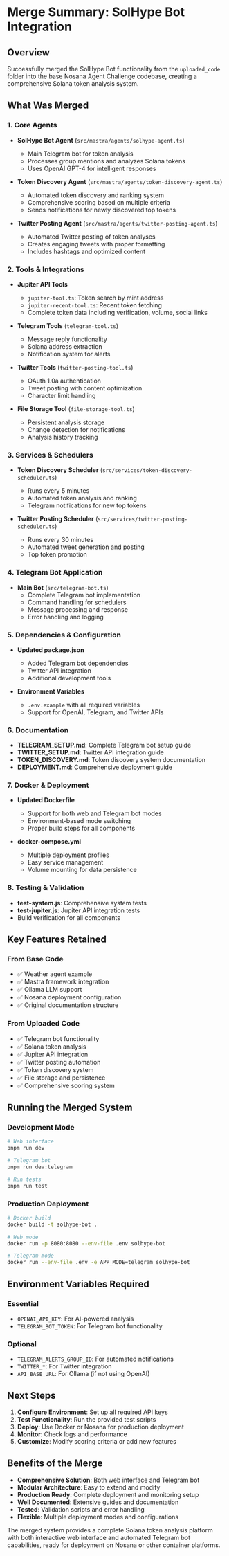 # Merge Summary: SolHype Bot Integration

## Overview
Successfully merged the SolHype Bot functionality from the `uploaded_code` folder into the base Nosana Agent Challenge codebase, creating a comprehensive Solana token analysis system.

## What Was Merged

### 1. Core Agents
- **SolHype Bot Agent** (`src/mastra/agents/solhype-agent.ts`)
  - Main Telegram bot for token analysis
  - Processes group mentions and analyzes Solana tokens
  - Uses OpenAI GPT-4 for intelligent responses

- **Token Discovery Agent** (`src/mastra/agents/token-discovery-agent.ts`)
  - Automated token discovery and ranking system
  - Comprehensive scoring based on multiple criteria
  - Sends notifications for newly discovered top tokens

- **Twitter Posting Agent** (`src/mastra/agents/twitter-posting-agent.ts`)
  - Automated Twitter posting of token analyses
  - Creates engaging tweets with proper formatting
  - Includes hashtags and optimized content

### 2. Tools & Integrations
- **Jupiter API Tools**
  - `jupiter-tool.ts`: Token search by mint address
  - `jupiter-recent-tool.ts`: Recent token fetching
  - Complete token data including verification, volume, social links

- **Telegram Tools** (`telegram-tool.ts`)
  - Message reply functionality
  - Solana address extraction
  - Notification system for alerts

- **Twitter Tools** (`twitter-posting-tool.ts`)
  - OAuth 1.0a authentication
  - Tweet posting with content optimization
  - Character limit handling

- **File Storage Tool** (`file-storage-tool.ts`)
  - Persistent analysis storage
  - Change detection for notifications
  - Analysis history tracking

### 3. Services & Schedulers
- **Token Discovery Scheduler** (`src/services/token-discovery-scheduler.ts`)
  - Runs every 5 minutes
  - Automated token analysis and ranking
  - Telegram notifications for new top tokens

- **Twitter Posting Scheduler** (`src/services/twitter-posting-scheduler.ts`)
  - Runs every 30 minutes
  - Automated tweet generation and posting
  - Top token promotion

### 4. Telegram Bot Application
- **Main Bot** (`src/telegram-bot.ts`)
  - Complete Telegram bot implementation
  - Command handling for schedulers
  - Message processing and response
  - Error handling and logging

### 5. Dependencies & Configuration
- **Updated package.json**
  - Added Telegram bot dependencies
  - Twitter API integration
  - Additional development tools

- **Environment Variables**
  - `.env.example` with all required variables
  - Support for OpenAI, Telegram, and Twitter APIs

### 6. Documentation
- **TELEGRAM_SETUP.md**: Complete Telegram bot setup guide
- **TWITTER_SETUP.md**: Twitter API integration guide
- **TOKEN_DISCOVERY.md**: Token discovery system documentation
- **DEPLOYMENT.md**: Comprehensive deployment guide

### 7. Docker & Deployment
- **Updated Dockerfile**
  - Support for both web and Telegram bot modes
  - Environment-based mode switching
  - Proper build steps for all components

- **docker-compose.yml**
  - Multiple deployment profiles
  - Easy service management
  - Volume mounting for data persistence

### 8. Testing & Validation
- **test-system.js**: Comprehensive system tests
- **test-jupiter.js**: Jupiter API integration tests
- Build verification for all components

## Key Features Retained

### From Base Code
- ✅ Weather agent example
- ✅ Mastra framework integration
- ✅ Ollama LLM support
- ✅ Nosana deployment configuration
- ✅ Original documentation structure

### From Uploaded Code
- ✅ Telegram bot functionality
- ✅ Solana token analysis
- ✅ Jupiter API integration
- ✅ Twitter posting automation
- ✅ Token discovery system
- ✅ File storage and persistence
- ✅ Comprehensive scoring system

## Running the Merged System

### Development Mode
```bash
# Web interface
pnpm run dev

# Telegram bot
pnpm run dev:telegram

# Run tests
pnpm run test
```

### Production Deployment
```bash
# Docker build
docker build -t solhype-bot .

# Web mode
docker run -p 8080:8080 --env-file .env solhype-bot

# Telegram mode
docker run --env-file .env -e APP_MODE=telegram solhype-bot
```

## Environment Variables Required

### Essential
- `OPENAI_API_KEY`: For AI-powered analysis
- `TELEGRAM_BOT_TOKEN`: For Telegram bot functionality

### Optional
- `TELEGRAM_ALERTS_GROUP_ID`: For automated notifications
- `TWITTER_*`: For Twitter integration
- `API_BASE_URL`: For Ollama (if not using OpenAI)

## Next Steps

1. **Configure Environment**: Set up all required API keys
2. **Test Functionality**: Run the provided test scripts
3. **Deploy**: Use Docker or Nosana for production deployment
4. **Monitor**: Check logs and performance
5. **Customize**: Modify scoring criteria or add new features

## Benefits of the Merge

- **Comprehensive Solution**: Both web interface and Telegram bot
- **Modular Architecture**: Easy to extend and modify
- **Production Ready**: Complete deployment and monitoring setup
- **Well Documented**: Extensive guides and documentation
- **Tested**: Validation scripts and error handling
- **Flexible**: Multiple deployment modes and configurations

The merged system provides a complete Solana token analysis platform with both interactive web interface and automated Telegram bot capabilities, ready for deployment on Nosana or other container platforms.
